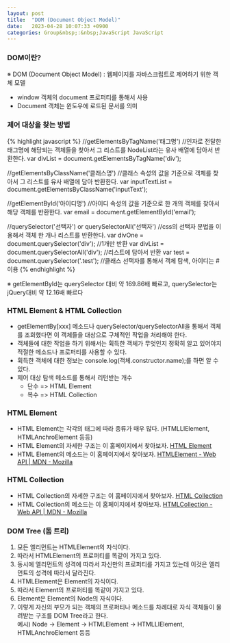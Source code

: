 ```yaml
---
layout: post
title:  "DOM (Document Object Model)"
date:   2023-04-28 10:07:33 +0900
categories: Group&nbsp;:&nbsp;JavaScript JavaScript
---
```


### DOM이란?
※ DOM (Document Object Model) : 웹페이지를 자바스크립트로 제어하기 위한 객체 모델
- window 객체의 document 프로퍼티를 통해서 사용
- Document 객체는 윈도우에 로드된 문서를 의미

### 제어 대상을 찾는 방법
{% highlight javascript %}
//getElementsByTagName('태그명')
//인자로 전달한 태그명에 해당되는 객체들을 찾아서 그 리스트를 NodeList라는 유사 배열에 담아서 반환한다.
var divList = document.getElementsByTagName('div');

//getElementsByClassName('클래스명')
//클래스 속성의 값을 기준으로 객체를 찾아서 그 리스트를 유사 배열에 담아 반환한다.
var inputTextList = document.getElementsByClassName('inputText');

//getElementById('아이디명')
//아이디 속성의 값을 기준으로 한 개의 객체를 찾아서 해당 객체를 반환한다.
var email = document.getElementById('email');

//querySelector('선택자') or querySelectorAll('선택자')
//css의 선택자 문법을 이용해서 객체 한 개나 리스트를 반환한다.
var divOne = document.querySelector('div'); //1개만 반환
var divList = document.querySelectorAll('div');     //리스트에 담아서 반환
var test = document.querySelector('.test'); //클래스 선택자를 통해서 객체 탐색, 아이디는 # 이용
{% endhighlight %}

※ getElementById는 querySelector 대비 약 169.86배 빠르고, querySelector는 jQuery대비 약 12.16배 빠르다

### HTML Element & HTML Collection
- getElementBy[xxx] 메소드나 querySelector/querySelectorAll을 통해서 객체를 조회했다면
이 객체들을 대상으로 구체적인 작업을 처리해야 한다.
- 객체들에 대한 작업을 하기 위해서는 휙득한 객체가 무엇인지 정확히 알고 있어야지
적절한 메소드나 프로퍼티를 사용할 수 있다.
- 휙득한 객체에 대한 정보는 console.log(객체.constructor.name);를 하면 알 수 있다.
- 제어 대상 탐색 메소드를 통해서 리턴받는 개수
    - 단수 => HTML Element
    - 복수 => HTML Collection

### HTML Element
- HTML Element는 각각의 태그에 따라 종류가 매우 많다. (HTMLLIElement, HTMLAnchroElement 등등)
- HTML Element의 자세한 구조는 이 홈페이지에서 찾아보자. <a href="https://www.w3.org/TR/2003/REC-DOM-Level-2-HTML-20030109/html.html#ID-58190037" target="_blank">HTML Element</a>
- HTML Element의 메소드는 이 홈페이지에서 찾아보자. <a href="https://developer.mozilla.org/ko/docs/Web/API/HTMLElement" target="_blank">HTMLElement - Web API | MDN - Mozilla</a>

### HTML Collection
- HTML Collection의 자세한 구조는 이 홈페이지에서 찾아보자. <a href="https://www.w3.org/TR/2003/REC-DOM-Level-2-HTML-20030109/html.html#ID-75708506" target="_blank">HTML Collection</a>
- HTML Collection의 메소드는 이 홈페이지에서 찾아보자. <a href="https://developer.mozilla.org/ko/docs/Web/API/HTMLCollection" target="_blank">HTMLCollection - Web API | MDN - Mozilla</a>

### DOM Tree (돔 트리)
>
1. 모든 엘리먼트는 HTMLElement의 자식이다.
2. 따라서 HTMLElement의 프로퍼티를 똑같이 가지고 있다.
3. 동시에 엘리먼트의 성격에 따라서 자신만의 프로퍼티를 가지고 있는데 이것은 엘리먼트의 성격에 따라서 달라진다.
4. HTMLElement은 Element의 자식이다.
5. 따라서 Element의 프로퍼티를 똑같이 가지고 있다.
6. Element은 Element의 Node의 자식이다.
7. 이렇게 자신의 부모가 되는 객체의 프로퍼티나 메소드를 차례대로 자식 객체들이 물려받는 구조를 DOM Tree라고 한다.  
예시) Node → Element → HTMLElement → HTMLLIElement, HTMLAnchroElement 등등